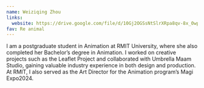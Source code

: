 ```yaml
---
name: Weiziqing Zhou
links:
  website: https://drive.google.com/file/d/10Gj2OGSsNtSlrXRpa8qv-8x_0wp05vxi/view?usp=drivesdk
fav: Re animal
---
```

I am a postgraduate student in Animation at RMIT University, where she also completed her Bachelor’s degree in Animation. I worked on creative projects such as the Leaflet Project and collaborated with Umbrella Maam Studio, gaining valuable industry experience in both design and production. At RMIT, I also served as the Art Director for the Animation program’s Magi Expo2024.
